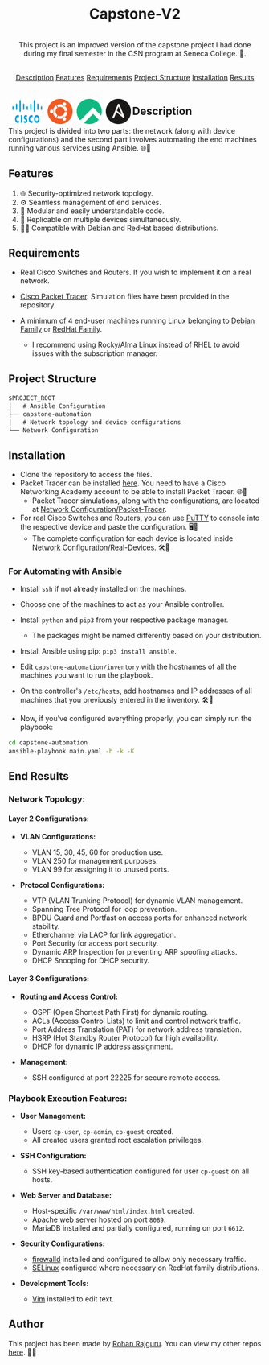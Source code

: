 
<div align="center">

# Capstone-V2


<br>
This project is an improved version of the capstone project I had done during my final semester in the CSN program at Seneca College. 🚀.
<br><br>

[Description](#description) [Features](#features) [Requirements](#requirements) [Project Structure](#project-structure) [Installation](#installation) [Results](#end-results)
<br>
<br>
<div>
<img src="img/cisco-logo-transparent.png" width="65" height="50" alt="cisco-logo" style="float: left; padding: 3px 3px 0px 5px;" />
<img src="img/ubuntu-logo.png" width="50" height="50" alt="ubuntu-logo"  style="float: left; padding: 3px 3px 0px 5px;" />
<img src="img/rocky-logo.png" width="50" height="50" alt="rocky-logo"  style="float: left; padding: 3px 3px 0px 5px;"/>
<img src="img/ansible-logo.png" width="50" height="50" alt="ansible-logo"  style="float: left; padding: 3px 3px 0px 5px;"/>

</div>


</div>


## Description

This project is divided into two parts: the network (along with device configurations) and the second part involves automating the end machines running various services using Ansible. 🌐🤖



## Features

1. 🌐 Security-optimized network topology.
2. ⚙️ Seamless management of end services.
3. 🧩 Modular and easily understandable code.
4. 🔄 Replicable on multiple devices simultaneously.
5. 🐧🎩 Compatible with Debian and RedHat based distributions.


## Requirements

- Real Cisco Switches and Routers. If you wish to implement it on a real network.

- [Cisco Packet Tracer](https://www.netacad.com/courses/packet-tracer). Simulation files have been provided in the repository.

- A minimum of 4 end-user machines running Linux belonging to [Debian Family](https://en.wikipedia.org/wiki/Category:Debian-based_distributions) or [RedHat Family](https://en.wikipedia.org/wiki/Red_Hat_Enterprise_Linux_derivatives).
    - I recommend using Rocky/Alma Linux instead of RHEL to avoid issues with the subscription manager.


## Project Structure
```
$PROJECT_ROOT
│   # Ansible Configuration
├── capstone-automation
│   # Network topology and device configurations
└── Network Configuration

```

## Installation
- Clone the repository to access the files.
- Packet Tracer can be installed [here](https://www.netacad.com/courses/packet-tracer). You need to have a Cisco Networking Academy account to be able to install Packet Tracer. 🌐🔧
    - Packet Tracer simulations, along with the configurations, are located at [Network Configuration/Packet-Tracer](https://github.com/srjoeraj/Capstone-V2/tree/main/Network%20Configuration/Packet-Tracer).
- For real Cisco Switches and Routers, you can use [PuTTY](https://putty.org/) to console into the respective device and paste the configuration. 🖥️🔗
  - The complete configuration for each device is located inside [Network Configuration/Real-Devices](https://github.com/srjoeraj/Capstone-V2/tree/main/Network%20Configuration/Real-Devices). 🛠️📄

### For Automating with Ansible

- Install `ssh` if not already installed on the machines.
- Choose one of the machines to act as your Ansible controller.
- Install `python` and `pip3` from your respective package manager.
  - The packages might be named differently based on your distribution.
- Install Ansible using pip: `pip3 install ansible`.
- Edit `capstone-automation/inventory` with the hostnames of all the machines you want to run the playbook.
- On the controller's `/etc/hosts`, add hostnames and IP addresses of all machines that you previously entered in the inventory. 🛠️🔧

- Now, if you've configured everything properly, you can simply run the playbook:
```bash
cd capstone-automation
ansible-playbook main.yaml -b -k -K
```

## End Results
### Network Topology:

#### Layer 2 Configurations:
- **VLAN Configurations:**
  - VLAN 15, 30, 45, 60 for production use.
  - VLAN 250 for management purposes.
  - VLAN 99 for assigning it to unused ports.

- **Protocol Configurations:**
  - VTP (VLAN Trunking Protocol) for dynamic VLAN management.
  - Spanning Tree Protocol for loop prevention.
  - BPDU Guard and Portfast on access ports for enhanced network stability.
  - Etherchannel via LACP for link aggregation.
  - Port Security for access port security.
  - Dynamic ARP Inspection for preventing ARP spoofing attacks.
  - DHCP Snooping for DHCP security.

#### Layer 3 Configurations:
- **Routing and Access Control:**
  - OSPF (Open Shortest Path First) for dynamic routing.
  - ACLs (Access Control Lists) to limit and control network traffic.
  - Port Address Translation (PAT) for network address translation.
  - HSRP (Hot Standby Router Protocol) for high availability.
  - DHCP for dynamic IP address assignment.

- **Management:**
  - SSH configured at port 22225 for secure remote access.

### Playbook Execution Features:

- **User Management:**
  - Users `cp-user`, `cp-admin`, `cp-guest` created.
  - All created users granted root escalation privileges.

- **SSH Configuration:**
  - SSH key-based authentication configured for user `cp-guest` on all hosts.

- **Web Server and Database:**
  - Host-specific `/var/www/html/index.html` created.
  - [Apache web server](https://httpd.apache.org/) hosted on port `8089`.
  - MariaDB installed and partially configured, running on port `6612`.

- **Security Configurations:**
  - [firewalld](https://firewalld.org/) installed and configured to allow only necessary traffic.
  - [SELinux](https://www.redhat.com/en/topics/linux/what-is-selinux) configured where necessary on RedHat family distributions.

- **Development Tools:**
  - [Vim](https://github.com/vim/vim) installed to edit text.

## Author

This project has been made by [Rohan Rajguru](https://srjoeraj.github.io/site/). You can view my other repos [here](https://github.com/srjoeraj/). 🚀🌐
